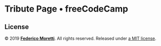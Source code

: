 # Tribute Page • freeCodeCamp

## License

© 2019 **[Federico Moretti](https://federicomoretti.it/)**. All rights reserved. Released under [a MIT license](/LICENSE).
